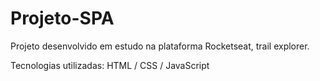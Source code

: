 # Projeto-SPA

Projeto desenvolvido em estudo na plataforma Rocketseat, trail explorer.

Tecnologias utilizadas: HTML / CSS / JavaScript
